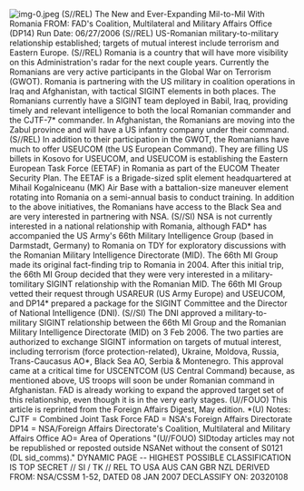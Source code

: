 ![img-0.jpeg](img-0.jpeg)
(S//REL) The New and Ever-Expanding Mil-to-Mil With Romania
FROM:
FAD's Coalition, Multilateral and Military Affairs Office (DP14)
Run Date: 06/27/2006
(S//REL) US-Romanian military-to-military relationship established; targets of mutual interest include terrorism and Eastern Europe.
(S//REL) Romania is a country that will have more visibility on this Administration's radar for the next couple years. Currently the Romanians are very active participants in the Global War on Terrorism (GWOT). Romania is partnering with the US military in coalition operations in Iraq and Afghanistan, with tactical SIGINT elements in both places. The Romanians currently have a SIGINT team deployed in Babil, Iraq, providing timely and relevant intelligence to both the local Romanian commander and the CJTF-7* commander. In Afghanistan, the Romanians are moving into the Zabul province and will have a US infantry company under their command.
(S//REL) In addition to their participation in the GWOT, the Romanians have much to offer USEUCOM (the US European Command). They are filling US billets in Kosovo for USEUCOM, and USEUCOM is establishing the Eastern European Task Force (EETAF) in Romania as part of the EUCOM Theater Security Plan. The EETAF is a Brigade-sized split element headquartered at Mihail Kogalniceanu (MK) Air Base with a battalion-size maneuver element rotating into Romania on a semi-annual basis to conduct training. In addition to the above initiatives, the Romanians have access to the Black Sea and are very interested in partnering with NSA.
(S//SI) NSA is not currently interested in a national relationship with Romania, although FAD* has accompanied the US Army's 66th Military Intelligence Group (based in Darmstadt, Germany) to Romania on TDY for exploratory discussions with the Romanian Military Intelligence Directorate (MID). The 66th MI Group made its original fact-finding trip to Romania in 2004. After this initial trip, the 66th MI Group decided that they were very interested in a military-tomilitary SIGINT relationship with the Romanian MID. The 66th MI Group vetted their request through USAREUR (US Army Europe) and USEUCOM, and DP14* prepared a package for the SIGINT Committee and the Director of National Intelligence (DNI).
(S//SI) The DNI approved a military-to- military SIGINT relationship between the 66th MI Group and the Romanian Military Intelligence Directorate (MID) on 3 Feb 2006. The two parties are authorized to exchange SIGINT information on targets of mutual interest, including terrorism (force protection-related), Ukraine, Moldova, Russia, Trans-Caucasus AO*, Black Sea AO, Serbia \& Montenegro. This approval came at a critical time for USCENTCOM (US Central Command) because, as mentioned above, US troops will soon be under Romanian command in Afghanistan. FAD is already working to expand the approved target set of this relationship, even though it is in the very early stages.
(U//FOUO) This article is reprinted from the Foreign Affairs Digest, May edition.
*(U) Notes:
CJTF = Combined Joint Task Force
FAD = NSA's Foreign Affairs Directorate
DP14 = NSA/Foreign Affairs Directorate's Coalition, Multilateral and Military Affairs Office
$\mathrm{AO}=$ Area of Operations
"(U//FOUO) SIDtoday articles may not be republished or reposted outside NSANet without the consent of S0121 (DL sid_comms)."
DYNAMIC PAGE -- HIGHEST POSSIBLE CLASSIFICATION IS TOP SECRET // SI / TK // REL TO USA AUS CAN GBR NZL
DERIVED FROM: NSA/CSSM 1-52, DATED 08 JAN 2007 DECLASSIFY ON: 20320108
